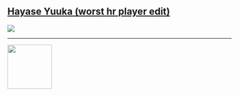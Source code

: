 
 <h2><a href="https://github.com/teerentt/skinhub/raw/refs/heads/main/players/worsthrplayer/Hayase%20Yuuka%20(worst%20hr%20player%20edit).osk">Hayase Yuuka (worst hr player edit)</a></h2>
<img src="https://i.imgur.com/CBDWEZo.jpeg"/><hr>

<a href="https://x.com/Foworum"><img src="https://i.imgur.com/K5KIzg1.png" width="100" height="100"></a>
